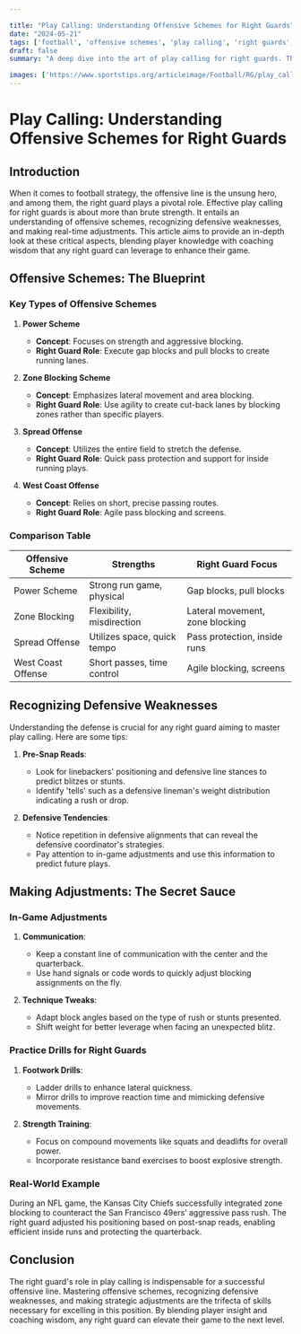 ```yaml
---

title: "Play Calling: Understanding Offensive Schemes for Right Guards"
date: "2024-05-21"
tags: ['football', 'offensive schemes', 'play calling', 'right guards', 'coaching', 'strategy', 'NFL', 'college football', 'game planning']
draft: false
summary: "A deep dive into the art of play calling for right guards. This article explores offensive schemes, identifies defensive weaknesses, and provides tips on making in-game adjustments to optimize performance."

images: ['https://www.sportstips.org/articleimage/Football/RG/play_calling_understanding_offensive_schemes_for_right_guards.webp']
---
```


# Play Calling: Understanding Offensive Schemes for Right Guards

## Introduction

When it comes to football strategy, the offensive line is the unsung hero, and among them, the right guard plays a pivotal role. Effective play calling for right guards is about more than brute strength. It entails an understanding of offensive schemes, recognizing defensive weaknesses, and making real-time adjustments. This article aims to provide an in-depth look at these critical aspects, blending player knowledge with coaching wisdom that any right guard can leverage to enhance their game.

## Offensive Schemes: The Blueprint

### Key Types of Offensive Schemes

1. **Power Scheme**
    - **Concept**: Focuses on strength and aggressive blocking.
    - **Right Guard Role**: Execute gap blocks and pull blocks to create running lanes.

2. **Zone Blocking Scheme**
    - **Concept**: Emphasizes lateral movement and area blocking.
    - **Right Guard Role**: Use agility to create cut-back lanes by blocking zones rather than specific players.

3. **Spread Offense**
    - **Concept**: Utilizes the entire field to stretch the defense.
    - **Right Guard Role**: Quick pass protection and support for inside running plays.

4. **West Coast Offense**
    - **Concept**: Relies on short, precise passing routes.
    - **Right Guard Role**: Agile pass blocking and screens.

### Comparison Table

| **Offensive Scheme** | **Strengths**                | **Right Guard Focus**           |
|----------------------|------------------------------|---------------------------------|
| Power Scheme         | Strong run game, physical    | Gap blocks, pull blocks         |
| Zone Blocking        | Flexibility, misdirection    | Lateral movement, zone blocking |
| Spread Offense       | Utilizes space, quick tempo  | Pass protection, inside runs    |
| West Coast Offense   | Short passes, time control   | Agile blocking, screens         |

## Recognizing Defensive Weaknesses

Understanding the defense is crucial for any right guard aiming to master play calling. Here are some tips:

1. **Pre-Snap Reads**:
    - Look for linebackers' positioning and defensive line stances to predict blitzes or stunts.
    - Identify 'tells' such as a defensive lineman's weight distribution indicating a rush or drop.

2. **Defensive Tendencies**:
    - Notice repetition in defensive alignments that can reveal the defensive coordinator's strategies.
    - Pay attention to in-game adjustments and use this information to predict future plays.

## Making Adjustments: The Secret Sauce

### In-Game Adjustments

1. **Communication**:
    - Keep a constant line of communication with the center and the quarterback.
    - Use hand signals or code words to quickly adjust blocking assignments on the fly.

2. **Technique Tweaks**:
    - Adapt block angles based on the type of rush or stunts presented.
    - Shift weight for better leverage when facing an unexpected blitz.

### Practice Drills for Right Guards

1. **Footwork Drills**:
    - Ladder drills to enhance lateral quickness.
    - Mirror drills to improve reaction time and mimicking defensive movements.

2. **Strength Training**:
    - Focus on compound movements like squats and deadlifts for overall power.
    - Incorporate resistance band exercises to boost explosive strength.

### Real-World Example

During an NFL game, the Kansas City Chiefs successfully integrated zone blocking to counteract the San Francisco 49ers’ aggressive pass rush. The right guard adjusted his positioning based on post-snap reads, enabling efficient inside runs and protecting the quarterback.

## Conclusion

The right guard's role in play calling is indispensable for a successful offensive line. Mastering offensive schemes, recognizing defensive weaknesses, and making strategic adjustments are the trifecta of skills necessary for excelling in this position. By blending player insight and coaching wisdom, any right guard can elevate their game to the next level.